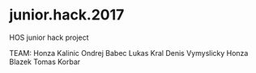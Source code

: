 # junior.hack.2017
HOS junior hack project


TEAM: 
  Honza Kalinic
  Ondrej Babec
  Lukas Kral
  Denis Vymyslicky
  Honza Blazek
  Tomas Korbar
